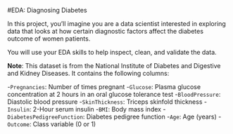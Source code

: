 #EDA: Diagnosing Diabetes

In this project, you’ll imagine you are a data scientist interested in exploring data that looks at how certain diagnostic factors affect the diabetes outcome of women patients.

You will use your EDA skills to help inspect, clean, and validate the data.

**Note**: This dataset is from the National Institute of Diabetes and Digestive and Kidney Diseases. It contains the following columns:

-`Pregnancies`: Number of times pregnant
-`Glucose`: Plasma glucose concentration at 2 hours in an oral glucose tolerance test
-`BloodPressure`: Diastolic blood pressure
-`SkinThickness`: Triceps skinfold thickness
-`Insulin`: 2-Hour serum insulin
-`BMI`: Body mass index
-`DiabetesPedigreeFunction`: Diabetes pedigree function
-`Age`: Age (years)
-`Outcome`: Class variable (0 or 1)